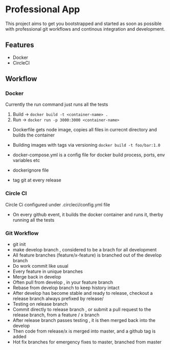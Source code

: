 # Professional App
This project aims to get you bootstrapped and started as soon as possible with professional git workflows and continous integration and development.

## Features
 * Docker
 * CircleCI

## Workflow

### Docker

Currently the run command just runs all the tests

1. Build -> ```docker build -t <container-name> . ```
2. Run -> ```docker run -p 3000:3000 <container-name> ```

* Dockerfile gets node image, copies all files in currecnt directory and builds the container

* Building images with tags via versioning ``` docker build -t foo/bar:1.0 ```
* docker-compose.yml is a config file for docker build process, ports, env variables etc
* dockerignore file
* tag git at every release

### Circle CI
 Circle Ci configured under .circleci/config.yml file 

 * On every github event, it builds the docker container and runs it, therby running all the tests

### Git Workflow

* git init
* make develop branch , considered to be a brach for all development
* All feature branches (feature/x-feature) is branched out of the develop branch
* Do work commit like usual
* Every feature in unique branches
* Merge back in develop
* Often pull from develop , in your feature branch
* Rebase from develop branch to keep history intact
* After develop has become stable and ready to release, checkout a release branch always prefixed by release/
* Testing on release branch
* Commit directly to release branch , or submit a pull request to the release branch, from a feature / x branch
* After release branch passes testing , it is then merged back into the develop
* Then code from release/x is merged into master, and a github tag is added
* Hot fix branches for emergency fixes to master, branched from master

